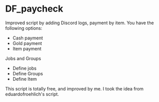 # DF_paycheck
Improved script by adding Discord logs, payment by item.
You have the following options:
- Cash payment
- Gold payment
- Item payment

Jobs and Groups

- Define jobs 
- Define Groups
- Define Item

This script is totally free, and improved by me. I took the idea from eduardofroehlich's script.
